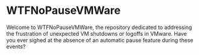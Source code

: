 # WTFNoPauseVMWare
Welcome to WTFNoPauseVMWare, the repository dedicated to addressing the frustration of unexpected VM shutdowns or logoffs in VMware. Have you ever sighed at the absence of an automatic pause feature during these events?
